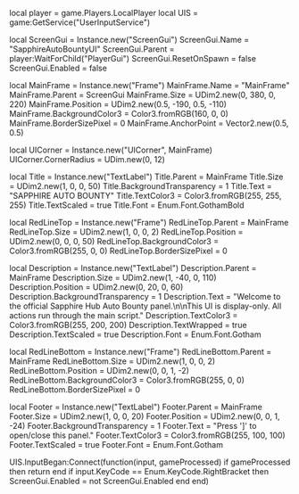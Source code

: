 local player = game.Players.LocalPlayer
local UIS = game:GetService("UserInputService")

local ScreenGui = Instance.new("ScreenGui")
ScreenGui.Name = "SapphireAutoBountyUI"
ScreenGui.Parent = player:WaitForChild("PlayerGui")
ScreenGui.ResetOnSpawn = false
ScreenGui.Enabled = false

local MainFrame = Instance.new("Frame")
MainFrame.Name = "MainFrame"
MainFrame.Parent = ScreenGui
MainFrame.Size = UDim2.new(0, 380, 0, 220)
MainFrame.Position = UDim2.new(0.5, -190, 0.5, -110)
MainFrame.BackgroundColor3 = Color3.fromRGB(160, 0, 0)
MainFrame.BorderSizePixel = 0
MainFrame.AnchorPoint = Vector2.new(0.5, 0.5)

local UICorner = Instance.new("UICorner", MainFrame)
UICorner.CornerRadius = UDim.new(0, 12)

local Title = Instance.new("TextLabel")
Title.Parent = MainFrame
Title.Size = UDim2.new(1, 0, 0, 50)
Title.BackgroundTransparency = 1
Title.Text = "SAPPHIRE AUTO BOUNTY"
Title.TextColor3 = Color3.fromRGB(255, 255, 255)
Title.TextScaled = true
Title.Font = Enum.Font.GothamBold

local RedLineTop = Instance.new("Frame")
RedLineTop.Parent = MainFrame
RedLineTop.Size = UDim2.new(1, 0, 0, 2)
RedLineTop.Position = UDim2.new(0, 0, 0, 50)
RedLineTop.BackgroundColor3 = Color3.fromRGB(255, 0, 0)
RedLineTop.BorderSizePixel = 0

local Description = Instance.new("TextLabel")
Description.Parent = MainFrame
Description.Size = UDim2.new(1, -40, 0, 110)
Description.Position = UDim2.new(0, 20, 0, 60)
Description.BackgroundTransparency = 1
Description.Text = "Welcome to the official Sapphire Hub Auto Bounty panel.\n\nThis UI is display-only. All actions run through the main script."
Description.TextColor3 = Color3.fromRGB(255, 200, 200)
Description.TextWrapped = true
Description.TextScaled = true
Description.Font = Enum.Font.Gotham

local RedLineBottom = Instance.new("Frame")
RedLineBottom.Parent = MainFrame
RedLineBottom.Size = UDim2.new(1, 0, 0, 2)
RedLineBottom.Position = UDim2.new(0, 0, 1, -2)
RedLineBottom.BackgroundColor3 = Color3.fromRGB(255, 0, 0)
RedLineBottom.BorderSizePixel = 0

local Footer = Instance.new("TextLabel")
Footer.Parent = MainFrame
Footer.Size = UDim2.new(1, 0, 0, 20)
Footer.Position = UDim2.new(0, 0, 1, -24)
Footer.BackgroundTransparency = 1
Footer.Text = "Press ']' to open/close this panel."
Footer.TextColor3 = Color3.fromRGB(255, 100, 100)
Footer.TextScaled = true
Footer.Font = Enum.Font.Gotham

UIS.InputBegan:Connect(function(input, gameProcessed)
	if gameProcessed then return end
	if input.KeyCode == Enum.KeyCode.RightBracket then
		ScreenGui.Enabled = not ScreenGui.Enabled
	end
end)
